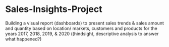 # Sales-Insights-Project
Building a visual report (dashboards) to present sales trends &amp; sales amount and quantity based on location/ markets, customers and products for the years 2017, 2018, 2019, &amp; 2020 ((hindsight, descriptive analysis to answer what happened?)
